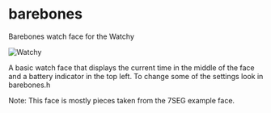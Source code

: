 # barebones
Barebones watch face for the Watchy

![Watchy](https://i.imgur.com/3RoCNnG.jpg)

A basic watch face that displays the current time in the middle of the face and a battery indicator in the top left. To change some
of the settings look in barebones.h


Note:
This face is mostly pieces taken from the 7SEG example face.
